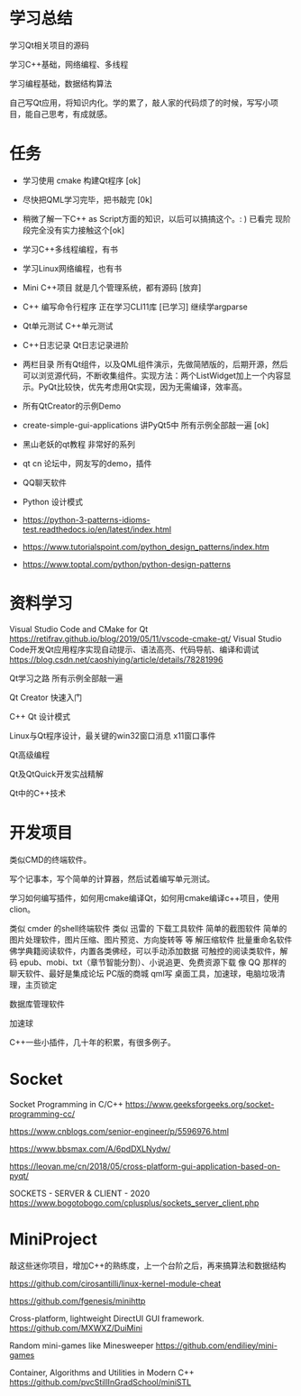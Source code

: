 # 学习总结

学习Qt相关项目的源码

学习C++基础，网络编程、多线程

学习编程基础，数据结构算法

自己写Qt应用，将知识内化。学的累了，敲人家的代码烦了的时候，写写小项目，能自己思考，有成就感。





# 任务

* 学习使用 cmake 构建Qt程序 [ok]

* 尽快把QML学习完毕，把书敲完 [0k]

* 稍微了解一下C++ as Script方面的知识，以后可以搞搞这个。: ) 已看完 现阶段完全没有实力接触这个[ok]

* 学习C++多线程编程，有书

* 学习Linux网络编程，也有书

* Mini C++项目 就是几个管理系统，都有源码 [放弃]

* C++ 编写命令行程序 正在学习CLI11库 [已学习]  继续学argparse

* Qt单元测试 C++单元测试

* C++日志记录 Qt日志记录进阶

* 两栏目录 所有Qt组件，以及QML组件演示，先做简陋版的，后期开源，然后可以浏览源代码，不断收集组件。实现方法：两个ListWidget加上一个内容显示。PyQt比较快，优先考虑用Qt实现，因为无需编译，效率高。

* 所有QtCreator的示例Demo

* create-simple-gui-applications 讲PyQt5中 所有示例全部敲一遍 [ok]

* 黑山老妖的qt教程 非常好的系列

* qt cn 论坛中，网友写的demo，插件

* QQ聊天软件

* Python 设计模式  

* https://python-3-patterns-idioms-test.readthedocs.io/en/latest/index.html

* https://www.tutorialspoint.com/python_design_patterns/index.htm

* https://www.toptal.com/python/python-design-patterns

  

# 资料学习
Visual Studio Code and CMake for Qt https://retifrav.github.io/blog/2019/05/11/vscode-cmake-qt/
Visual Studio Code开发Qt应用程序实现自动提示、语法高亮、代码导航、编译和调试 https://blog.csdn.net/caoshiying/article/details/78281996



Qt学习之路 所有示例全部敲一遍

Qt Creator 快速入门 

C++ Qt 设计模式

Linux与Qt程序设计，最关键的win32窗口消息 x11窗口事件

Qt高级编程

Qt及QtQuick开发实战精解

Qt中的C++技术



# 开发项目

类似CMD的终端软件。

写个记事本，写个简单的计算器，然后试着编写单元测试。

学习如何编写插件，如何用cmake编译Qt，如何用cmake编译c++项目，使用clion。

类似 cmder 的shell终端软件 
类似 迅雷的 下载工具软件 
简单的截图软件 
简单的图片处理软件，图片压缩、图片预览、方向旋转等    等 
解压缩软件 
批量重命名软件 
佛学典籍阅读软件，内置各类佛经，可以手动添加数据 
可触控的阅读类软件，解码 epub、mobi、txt（章节智能分割）、小说追更、免费资源下载 
像 QQ 那样的聊天软件、最好是集成论坛 
PC版的商城 qml写 
桌面工具，加速球，电脑垃圾清理，主页锁定

数据库管理软件

加速球

C++一些小插件，几十年的积累，有很多例子。



# Socket

Socket Programming in C/C++
https://www.geeksforgeeks.org/socket-programming-cc/


https://www.cnblogs.com/senior-engineer/p/5596976.html

https://www.bbsmax.com/A/6pdDXLNydw/

https://leovan.me/cn/2018/05/cross-platform-gui-application-based-on-pyqt/

SOCKETS - SERVER & CLIENT - 2020
https://www.bogotobogo.com/cplusplus/sockets_server_client.php



# MiniProject

敲这些迷你项目，增加C++的熟练度，上一个台阶之后，再来搞算法和数据结构



https://github.com/cirosantilli/linux-kernel-module-cheat


https://github.com/fgenesis/minihttp



Cross-platform, lightweight DirectUI GUI framework.
https://github.com/MXWXZ/DuiMini



Random mini-games like Minesweeper
https://github.com/endiliey/mini-games



Container, Algorithms and Utilities in Modern C++
https://github.com/pvcStillInGradSchool/miniSTL